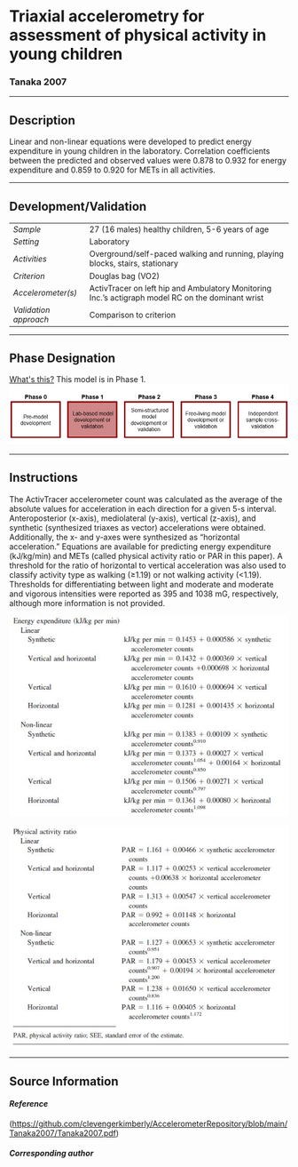 # Triaxial accelerometry for assessment of physical activity in young children
### Tanaka 2007
---

## Description
Linear and non-linear equations were developed to predict energy expenditure in young children in the laboratory. Correlation coefficients between the predicted and observed values were 0.878 to 0.932 for energy expenditure and 0.859 to 0.920 for METs in all activities. 


---

## Development/Validation

|  |  |
| ------------- | ------------- |
| *Sample*  |27 (16 males) healthy children, 5-6 years of age |
| *Setting*  |Laboratory |
| *Activities*  |Overground/self-paced walking and running, playing blocks, stairs, stationary   |
| *Criterion* |Douglas bag (VO2)   |
| *Accelerometer(s)* |ActivTracer on left hip and Ambulatory Monitoring Inc.’s actigraph model RC on the dominant wrist  |
| *Validation approach* |Comparison to criterion  |


---
## Phase Designation
[What's this?](https://github.com/clevengerkimberly/AccelerometerRepository/blob/a76916ebe2a6002b20cdc6ef39c889d62ce9d6ae/phase%20_images/phase.md)
This model is in Phase 1.
![image](https://github.com/clevengerkimberly/AccelerometerRepository/blob/main/phase%20_images/Phase1.JPG)

---
## Instructions
The ActivTracer accelerometer count was calculated as the average of the absolute values for acceleration in each direction for a given 5-s interval. Anteroposterior (x-axis), mediolateral (y-axis), vertical (z-axis), and synthetic (synthesized triaxes as vector) accelerations were obtained. Additionally, the x- and y-axes were synthesized as “horizontal acceleration.” Equations are available for predicting energy expenditure (kJ/kg/min) and METs (called physical activity ratio or PAR in this paper). A threshold for the ratio of horizontal to vertical acceleration was also used to classify activity type as walking (≥1.19) or not walking activity (<1.19). Thresholds for differentiating between light and moderate and moderate and vigorous intensities were reported as 395 and 1038 mG, respectively, although more information is not provided.

![image](https://github.com/clevengerkimberly/AccelerometerRepository/blob/main/Tanaka2007/Tanaka2007.JPG)

![image](https://github.com/clevengerkimberly/AccelerometerRepository/blob/main/Tanaka2007/Tanaka2007_2.JPG)


---
## Source Information
#### *Reference*


(https://github.com/clevengerkimberly/AccelerometerRepository/blob/main/Tanaka2007/Tanaka2007.pdf)

#### *Corresponding author*
